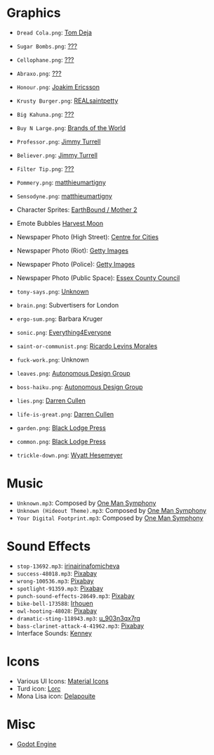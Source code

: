 # Graphics

  - `Dread Cola.png`: [Tom Deja](https://dribbble.com/shots/16093529-Give-in-to-the-Flavor)
  - `Sugar Bombs.png`: [???](https://static.displate.com/857x1200/displate/2021-03-16/98b865b08a55e3759ac6763ec18e3d40_fc20fd5946418e96f1a81c4641454948.jpg)
  - `Cellophane.png`: [???](https://i0.wp.com/themindcircle.com/wp-content/uploads/2015/08/creepy-vintage-ads-4.jpg)
  - `Abraxo.png`: [???](https://www.redbubble.com/i/poster/Fallout-Abraxo-Ad-by-manticor225/35200468.LVTDI)
  - `Honour.png`: [Joakim Ericsson](https://www.artstation.com/joakimericsson)
  - `Krusty Burger.png`: [REALsaintpetty](https://www.redbubble.com/people/realsaintpetty/shop)
  - `Big Kahuna.png`: [???](https://threadheads.com/products/big-kahuna-burger-long-sleeve)
  - `Buy N Large.png`: [Brands of the World](https://www.brandsoftheworld.com/)
  - `Professor.png`: [Jimmy Turrell](https://www.dandehlavi.com/The-Ladbrokes-Life)
  - `Believer.png`: [Jimmy Turrell](https://www.dandehlavi.com/The-Ladbrokes-Life)
  - `Filter Tip.png`: [???](https://www.retrocards.co.uk/barbara-stanwyck-cigarette-advert-30x40cm-art-print)
  - `Pommery.png`: [matthieumartigny](https://dribbble.com/shots/24213278-PUBLICITY-CHAMPAGNE-POMMERY-2024)
  - `Sensodyne.png`: [matthieumartigny](https://dribbble.com/shots/24233438-PUBLICITY-SENSODYNE)
  
  - Character Sprites: [EarthBound / Mother 2](https://www.spriters-resource.com/snes/earthbound/)
  - Emote Bubbles [Harvest Moon](https://www.spriters-resource.com/ds_dsi/harvestmoon/sheet/39017/)
  - Newspaper Photo (High Street): [Centre for Cities](https://www.centreforcities.org/high-streets/)
  - Newspaper Photo (Riot): [Getty Images](https://www.bbc.co.uk/news/world-europe-66084677)
  - Newspaper Photo (Police): [Getty Images](https://www.bbc.co.uk/news/65377091)
  - Newspaper Photo (Public Space): [Essex County Council](https://www.essexdesignguide.co.uk/uttlesford-design-code/district-wide-coding/public-spaces/)
  - `tony-says.png`: [Unknown](http://brandalism.ch/issues/advertising-shits-in-your-head/)
  - `brain.png`: Subvertisers for London
  - `ergo-sum.png`: Barbara Kruger
  - `sonic.png`: [Everything4Everyone](https://www.reddit.com/r/SonicTheHedgehog/comments/6c5ah3/there_is_no_ethical_consumption_under_capitalism/)
  - `saint-or-communist.png`: [Ricardo Levins Morales](https://www.rlmartstudio.com/product/paradox/)
  - `fuck-work.png`: Unknown
  - `leaves.png`: [Autonomous Design Group](https://www.weareadg.org/anti-capitalism)
  - `boss-haiku.png`: [Autonomous Design Group](https://www.weareadg.org/anti-capitalism)
  - `lies.png`: [Darren Cullen](https://www.spellingmistakescostlives.com/)
  - `life-is-great.png`: [Darren Cullen](https://www.spellingmistakescostlives.com/)
  - `garden.png`: [Black Lodge Press](https://www.instagram.com/blacklodgepress/)
  - `common.png`: [Black Lodge Press](https://www.instagram.com/blacklodgepress/)
  - `trickle-down.png`: [Wyatt Hesemeyer](https://www.instagram.com/thelinedefined/)

# Music

  - `Unknown.mp3`: Composed by [One Man Symphony](https://onemansymphony.bandcamp.com/album/wreckage-free)
  - `Unknown (Hideout Theme).mp3`: Composed by [One Man Symphony](https://onemansymphony.bandcamp.com/album/a-wrench-in-the-works-free)
  - `Your Digital Footprint.mp3`: Composed by [One Man Symphony](https://onemansymphony.bandcamp.com/album/a-wrench-in-the-works-free)

# Sound Effects

  - `stop-13692.mp3`: [irinairinafomicheva](https://pixabay.com/sound-effects/stop-13692/)
  - `success-48018.mp3`: [Pixabay](https://pixabay.com/sound-effects/click-metal-loud-2-95682/)
  - `wrong-100536.mp3`: [Pixabay](https://pixabay.com/sound-effects/wrong-100536/)
  - `spotlight-91359.mp3`: [Pixabay](https://pixabay.com/sound-effects/spotlight-91359/)
  - `punch-sound-effects-28649.mp3`: [Pixabay](https://pixabay.com/sound-effects/punch-sound-effects-28649/)
  - `bike-bell-173588`: [Irhouen](https://pixabay.com/sound-effects/bike-bell-173588/)
  - `owl-hooting-48028`: [Pixabay](https://pixabay.com/sound-effects/owl-hooting-48028/)
  - `dramatic-sting-118943.mp3`: [u_903n3qx7rq](https://pixabay.com/sound-effects/dramatic-sting-118943/)
  - `bass-clarinet-attack-4-41962.mp3`: [Pixabay](https://pixabay.com/sound-effects/bass-clarinet-attack-4-41962/)
  - Interface Sounds: [Kenney](https://www.kenney.nl)


# Icons

  - Various UI Icons: [Material Icons](https://fonts.google.com/icons)
  - Turd icon: [Lorc](https://game-icons.net/1x1/lorc/turd.html)
  - Mona Lisa icon: [Delapouite](https://game-icons.net/1x1/delapouite/mona-lisa.html)

# Misc

  - [Godot Engine](https://godotengine.org/)

